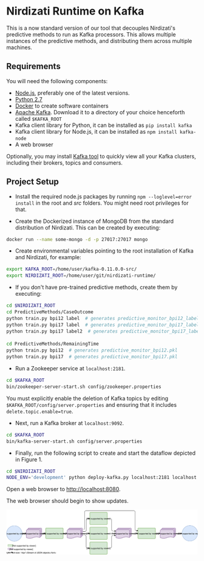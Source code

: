 # Nirdizati Runtime on Kafka
This is a now standard version of our tool that decouples Nirdizati's predictive methods to run as Kafka processors.  This allows multiple instances of the predictive methods, and distributing them across multiple machines.

## Requirements
You will need the following components:
* [Node.js](https://nodejs.org/en/), preferably one of the latest versions.
* [Python 2.7](https://www.python.org)
* [Docker](https://www.docker.com) to create software containers
* [Apache Kafka](https://kafka.apache.org). Download it to a directory of your choice henceforth called `$KAFKA_ROOT`
* Kafka client library for Python, it can be installed as `pip install kafka`
* Kafka client library for Node.js, it can be installed as `npm install kafka-node`
* A web browser

Optionally, you may install [Kafka tool](http://www.kafkatool.com/) to quickly view all your Kafka clusters, including their brokers, topics and consumers.

## Project Setup
* Install the required node.js packages by running `npm --loglevel=error install` in the root and *src* folders. You might need root privileges for that.

* Create the Dockerized instance of MongoDB from the standard distribution of Nirdizati. This can be created by executing:
```sh
docker run --name some-mongo -d -p 27017:27017 mongo
```

* Create environmental variables pointing to the root installation of Kafka and Nirdizati, for example:
```sh
export KAFKA_ROOT=/home/user/kafka-0.11.0.0-src/
export NIRDIZATI_ROOT=/home/user/git/nirdizati-runtime/
```

* If you don't have pre-trained predictive methods, create them by executing:

```sh
cd $NIRDIZATI_ROOT
cd PredictiveMethods/CaseOutcome
python train.py bpi12 label  # generates predictive_monitor_bpi12_label.pkl
python train.py bpi17 label  # generates predictive_monitor_bpi17_label.pkl
python train.py bpi17 label2  # generates predictive_monitor_bpi17_label2.pkl

cd PredictiveMethods/RemainingTime
python train.py bpi12  # generates predictive_monitor_bpi12.pkl
python train.py bpi17  # generates predictive_monitor_bpi17.pkl
```

* Run a Zookeeper service at `localhost:2181`.

```sh
cd $KAFKA_ROOT
bin/zookeeper-server-start.sh config/zookeeper.properties
```

You must explicitly enable the deletion of Kafka topics by editing `$KAFKA_ROOT/config/server.properties` and ensuring that it includes `delete.topic.enable=true`.

* Next, run a Kafka broker at `localhost:9092`.

```sh
cd $KAFKA_ROOT
bin/kafka-server-start.sh config/server.properties
```

* Finally, run the following script to create and start the dataflow depicted in Figure 1.

```sh
cd $NIRDIZATI_ROOT
NODE_ENV='development' python deploy-kafka.py localhost:2181 localhost:9092 $KAFKA_ROOT $NIRDIZATI_ROOT
```

Open a web browser to [http://localhost:8080](http://localhost:8080).

The web browser should begin to show updates.

![Figure 1: Dataflow diagram](nirdizati-dataflow.svg)

